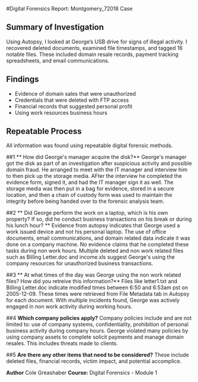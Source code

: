 #Digital Forensics Report: Montgomery_72018 Case
## Summary of Investigation
Using Autopsy, I looked at  George’s USB drive for signs of illegal activity. I recovered deleted documents, examined file timestamps, and tagged 16 notable files. These included domain resale records, payment tracking spreadsheets, and email communications.

## Findings
- Evidence of domain sales that were unauthorized
- Credentials that were deleted with FTP access
- Financial records that suggested personal profit
- Using work resources business hours

## Repeatable Process
All information was found using repeatable digital forensic methods. 

##1 ** How did George's manager acquire the disk?**
George's manager got the disk as part of an investigation after suspicious activity and possible domain fraud. He arranged to meet with the IT manager and interview him to then pick up the storage media. AFter the interview he completed the evidence form, signed it, and had the IT manager sign it as well. The storage media was then put in a bag for evidence, stored in a secure location, and then a chain of custody form was used to maintain the integrity before being handed over to the forensic analysis team.

##2 ** Did George perform the work on a laptop, which is his own property? If so, did he conduct business transactions on his break or during his lunch hour? **
Evidence from autopsy indicates that George used a work issued device and not his personal laptop. The use of office documents, email communications, and domain related data indicate it was done on a company machine. No evidence claims that he completed these tasks during non work hours. Multiple deleted and non work related files such as Billing Letter.doc and income.xls suggest George's using the company resources for unauthorized business transactions.

##3 ** At what times of the day was George using the non work related files? How did you retreive this information?**
Files like letter1.txt and Billing Letter.doc indicate modified times between 6:50 and 6:53am pst on 2005-12-09. These times were retrieved from File Metadata tab in Autopsy for each document. With multiple incidents found, George was actively engaged in non work activity during working hours.

##4 **Which company policies apply?**
Company policies include and are not limited to: use of company systems, confidentiality, prohibition of personal business activity during company hours. George violated many policies by using company assets to complete solicit payments and manage domain resales. This includes threats made to clients.

##5 **Are there any other items that need to be considered?**
These include deleted files, financial records, victim impact, and potential accomplice.

**Author** Cole Greashaber
**Course:** Digital Forensics - Module 1
